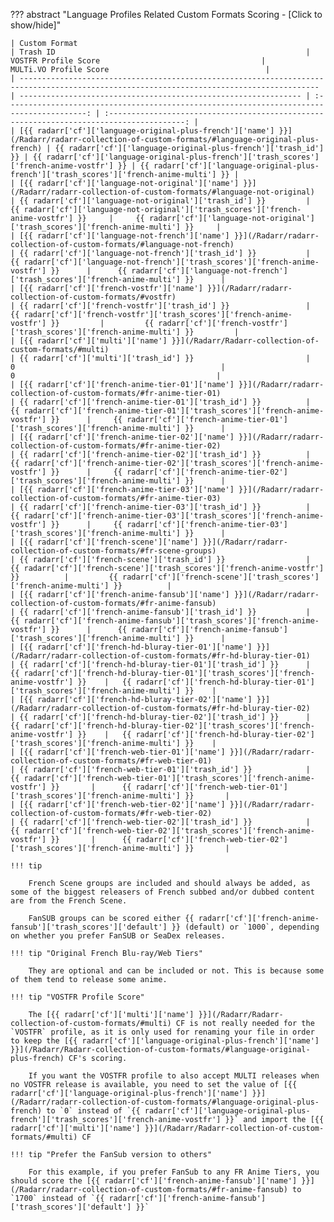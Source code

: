 ??? abstract "Language Profiles Related Custom Formats Scoring - [Click to show/hide]"

    | Custom Format                                                                                                                             | Trash ID                                                        |                                    VOSTFR Profile Score                                    |                                  MULTi.VO Profile Score                                   |
    | ----------------------------------------------------------------------------------------------------------------------------------------- | --------------------------------------------------------------- | :----------------------------------------------------------------------------------------: | :---------------------------------------------------------------------------------------: |
    | [{{ radarr['cf']['language-original-plus-french']['name'] }}](/Radarr/radarr-collection-of-custom-formats/#language-original-plus-french) | {{ radarr['cf']['language-original-plus-french']['trash_id'] }} | {{ radarr['cf']['language-original-plus-french']['trash_scores']['french-anime-vostfr'] }} | {{ radarr['cf']['language-original-plus-french']['trash_scores']['french-anime-multi'] }} |
    | [{{ radarr['cf']['language-not-original']['name'] }}](/Radarr/radarr-collection-of-custom-formats/#language-not-original)                 | {{ radarr['cf']['language-not-original']['trash_id'] }}         |     {{ radarr['cf']['language-not-original']['trash_scores']['french-anime-vostfr'] }}     |     {{ radarr['cf']['language-not-original']['trash_scores']['french-anime-multi'] }}     |
    | [{{ radarr['cf']['language-not-french']['name'] }}](/Radarr/radarr-collection-of-custom-formats/#language-not-french)                     | {{ radarr['cf']['language-not-french']['trash_id'] }}           |      {{ radarr['cf']['language-not-french']['trash_scores']['french-anime-vostfr'] }}      |      {{ radarr['cf']['language-not-french']['trash_scores']['french-anime-multi'] }}      |
    | [{{ radarr['cf']['french-vostfr']['name'] }}](/Radarr/radarr-collection-of-custom-formats/#vostfr)                                        | {{ radarr['cf']['french-vostfr']['trash_id'] }}                 |         {{ radarr['cf']['french-vostfr']['trash_scores']['french-anime-vostfr'] }}         |         {{ radarr['cf']['french-vostfr']['trash_scores']['french-anime-multi'] }}         |
    | [{{ radarr['cf']['multi']['name'] }}](/Radarr/Radarr-collection-of-custom-formats/#multi)                                                 | {{ radarr['cf']['multi']['trash_id'] }}                         |                                             0                                              |                                             0                                             |
    | [{{ radarr['cf']['french-anime-tier-01']['name'] }}](/Radarr/radarr-collection-of-custom-formats/#fr-anime-tier-01)                       | {{ radarr['cf']['french-anime-tier-01']['trash_id'] }}          |     {{ radarr['cf']['french-anime-tier-01']['trash_scores']['french-anime-vostfr'] }}      |     {{ radarr['cf']['french-anime-tier-01']['trash_scores']['french-anime-multi'] }}      |
    | [{{ radarr['cf']['french-anime-tier-02']['name'] }}](/Radarr/radarr-collection-of-custom-formats/#fr-anime-tier-02)                       | {{ radarr['cf']['french-anime-tier-02']['trash_id'] }}          |     {{ radarr['cf']['french-anime-tier-02']['trash_scores']['french-anime-vostfr'] }}      |     {{ radarr['cf']['french-anime-tier-02']['trash_scores']['french-anime-multi'] }}      |
    | [{{ radarr['cf']['french-anime-tier-03']['name'] }}](/Radarr/radarr-collection-of-custom-formats/#fr-anime-tier-03)                       | {{ radarr['cf']['french-anime-tier-03']['trash_id'] }}          |     {{ radarr['cf']['french-anime-tier-03']['trash_scores']['french-anime-vostfr'] }}      |     {{ radarr['cf']['french-anime-tier-03']['trash_scores']['french-anime-multi'] }}      |
    | [{{ radarr['cf']['french-scene']['name'] }}](/Radarr/radarr-collection-of-custom-formats/#fr-scene-groups)                                | {{ radarr['cf']['french-scene']['trash_id'] }}                  |         {{ radarr['cf']['french-scene']['trash_scores']['french-anime-vostfr'] }}          |         {{ radarr['cf']['french-scene']['trash_scores']['french-anime-multi'] }}          |
    | [{{ radarr['cf']['french-anime-fansub']['name'] }}](/Radarr/radarr-collection-of-custom-formats/#fr-anime-fansub)                         | {{ radarr['cf']['french-anime-fansub']['trash_id'] }}           |      {{ radarr['cf']['french-anime-fansub']['trash_scores']['french-anime-vostfr'] }}      |      {{ radarr['cf']['french-anime-fansub']['trash_scores']['french-anime-multi'] }}      |
    | [{{ radarr['cf']['french-hd-bluray-tier-01']['name'] }}](/Radarr/radarr-collection-of-custom-formats/#fr-hd-bluray-tier-01)               | {{ radarr['cf']['french-hd-bluray-tier-01']['trash_id'] }}      |   {{ radarr['cf']['french-hd-bluray-tier-01']['trash_scores']['french-anime-vostfr'] }}    |   {{ radarr['cf']['french-hd-bluray-tier-01']['trash_scores']['french-anime-multi'] }}    |
    | [{{ radarr['cf']['french-hd-bluray-tier-02']['name'] }}](/Radarr/radarr-collection-of-custom-formats/#fr-hd-bluray-tier-02)               | {{ radarr['cf']['french-hd-bluray-tier-02']['trash_id'] }}      |   {{ radarr['cf']['french-hd-bluray-tier-02']['trash_scores']['french-anime-vostfr'] }}    |   {{ radarr['cf']['french-hd-bluray-tier-02']['trash_scores']['french-anime-multi'] }}    |
    | [{{ radarr['cf']['french-web-tier-01']['name'] }}](/Radarr/radarr-collection-of-custom-formats/#fr-web-tier-01)                           | {{ radarr['cf']['french-web-tier-01']['trash_id'] }}            |      {{ radarr['cf']['french-web-tier-01']['trash_scores']['french-anime-vostfr'] }}       |      {{ radarr['cf']['french-web-tier-01']['trash_scores']['french-anime-multi'] }}       |
    | [{{ radarr['cf']['french-web-tier-02']['name'] }}](/Radarr/radarr-collection-of-custom-formats/#fr-web-tier-02)                           | {{ radarr['cf']['french-web-tier-02']['trash_id'] }}            |      {{ radarr['cf']['french-web-tier-02']['trash_scores']['french-anime-vostfr'] }}       |      {{ radarr['cf']['french-web-tier-02']['trash_scores']['french-anime-multi'] }}       |

    !!! tip

        French Scene groups are included and should always be added, as some of the biggest releasers of French subbed and/or dubbed content are from the French Scene.

        FanSUB groups can be scored either {{ radarr['cf']['french-anime-fansub']['trash_scores']['default'] }} (default) or `1000`, depending on whether you prefer FanSUB or SeaDex releases.

    !!! tip "Original French Blu-ray/Web Tiers"

        They are optional and can be included or not. This is because some of them tend to release some anime.

    !!! tip "VOSTFR Profile Score"

        The [{{ radarr['cf']['multi']['name'] }}](/Radarr/Radarr-collection-of-custom-formats/#multi) CF is not really needed for the `VOSTFR` profile, as it is only used for renaming your file in order to keep the [{{ radarr['cf']['language-original-plus-french']['name'] }}](/Radarr/Radarr-collection-of-custom-formats/#language-original-plus-french) CF's scoring.

        If you want the VOSTFR profile to also accept MULTI releases when no VOSTFR release is available, you need to set the value of [{{ radarr['cf']['language-original-plus-french']['name'] }}](/Radarr/radarr-collection-of-custom-formats/#language-original-plus-french) to `0` instead of `{{ radarr['cf']['language-original-plus-french']['trash_scores']['french-anime-vostfr'] }}` and import the [{{ radarr['cf']['multi']['name'] }}](/Radarr/Radarr-collection-of-custom-formats/#multi) CF

    !!! tip "Prefer the FanSub version to others"

        For this example, if you prefer FanSub to any FR Anime Tiers, you should score the [{{ radarr['cf']['french-anime-fansub']['name'] }}](/Radarr/radarr-collection-of-custom-formats/#fr-anime-fansub) to `1700` instead of `{{ radarr['cf']['french-anime-fansub']['trash_scores']['default'] }}`

